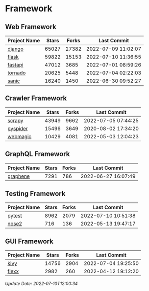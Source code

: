 # Framework

## Web Framework
| Project Name | Stars | Forks | Last Commit |
| ------------ | ----- | ----- | ----------- |
| [django](https://github.com/django/django) | 65027 | 27382 | 2022-07-09 11:02:07 |
| [flask](https://github.com/pallets/flask) | 59822 | 15153 | 2022-07-10 11:36:55 |
| [fastapi](https://github.com/tiangolo/fastapi) | 47012 | 3685 | 2022-07-01 08:59:26 |
| [tornado](https://github.com/tornadoweb/tornado) | 20625 | 5448 | 2022-07-04 02:22:03 |
| [sanic](https://github.com/sanic-org/sanic) | 16240 | 1450 | 2022-06-30 09:52:27 |

## Crawler Framework
| Project Name | Stars | Forks | Last Commit |
| ------------ | ----- | ----- | ----------- |
| [scrapy](https://github.com/scrapy/scrapy) | 43949 | 9662 | 2022-07-05 07:44:25 |
| [pyspider](https://github.com/binux/pyspider) | 15496 | 3649 | 2020-08-02 17:34:20 |
| [webmagic](https://github.com/code4craft/webmagic) | 10429 | 4081 | 2022-05-03 12:04:23 |

## GraphQL Framework
| Project Name | Stars | Forks | Last Commit |
| ------------ | ----- | ----- | ----------- |
| [graphene](https://github.com/graphql-python/graphene) | 7291 | 786 | 2022-06-27 16:07:49 |

## Testing Framework
| Project Name | Stars | Forks | Last Commit |
| ------------ | ----- | ----- | ----------- |
| [pytest](https://github.com/pytest-dev/pytest) | 8962 | 2079 | 2022-07-10 10:51:38 |
| [nose2](https://github.com/nose-devs/nose2) | 716 | 136 | 2022-05-13 19:47:17 |

## GUI Framework
| Project Name | Stars | Forks | Last Commit |
| ------------ | ----- | ----- | ----------- |
| [kivy](https://github.com/kivy/kivy) | 14756 | 2904 | 2022-07-04 19:25:50 |
| [flexx](https://github.com/flexxui/flexx) | 2982 | 260 | 2022-04-12 19:12:20 |

*Update Date: 2022-07-10T12:00:34*